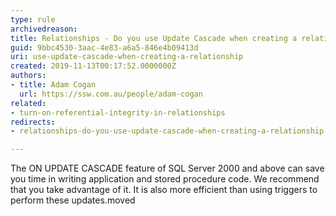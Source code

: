 ```yaml
---
type: rule
archivedreason: 
title: Relationships - Do you use Update Cascade when creating a relationship?
guid: 9bbc4530-3aac-4e83-a6a5-846e4b09413d
uri: use-update-cascade-when-creating-a-relationship
created: 2019-11-13T00:17:52.0000000Z
authors:
- title: Adam Cogan
  url: https://ssw.com.au/people/adam-cogan
related:
- turn-on-referential-integrity-in-relationships
redirects:
- relationships-do-you-use-update-cascade-when-creating-a-relationship

---
```



<p class="ssw15-rteElement-P">The ON UPDATE CASCADE feature of SQL Server 2000 and above can save you time in writing application and stored procedure code. We recommend that you take advantage of it. It is also more efficient than using triggers to perform these updates.​​moved&#160;<br></p>
<br><excerpt class='endintro'></excerpt><br>



